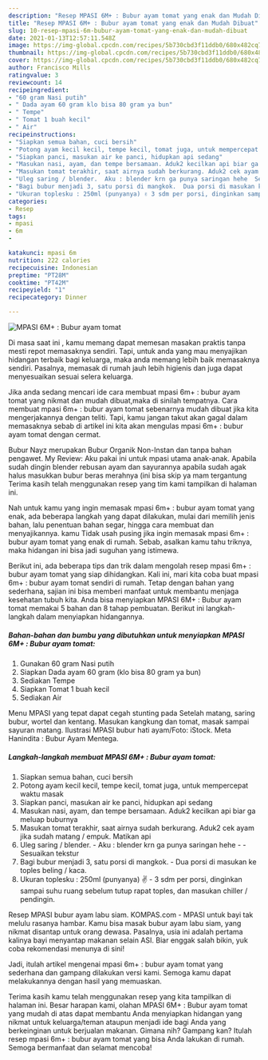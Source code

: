 ```yaml
---
description: "Resep MPASI 6M+ : Bubur ayam tomat yang enak dan Mudah Dibuat"
title: "Resep MPASI 6M+ : Bubur ayam tomat yang enak dan Mudah Dibuat"
slug: 10-resep-mpasi-6m-bubur-ayam-tomat-yang-enak-dan-mudah-dibuat
date: 2021-01-13T12:57:11.548Z
image: https://img-global.cpcdn.com/recipes/5b730cbd3f11ddb0/680x482cq70/mpasi-6m-bubur-ayam-tomat-foto-resep-utama.jpg
thumbnail: https://img-global.cpcdn.com/recipes/5b730cbd3f11ddb0/680x482cq70/mpasi-6m-bubur-ayam-tomat-foto-resep-utama.jpg
cover: https://img-global.cpcdn.com/recipes/5b730cbd3f11ddb0/680x482cq70/mpasi-6m-bubur-ayam-tomat-foto-resep-utama.jpg
author: Francisco Mills
ratingvalue: 3
reviewcount: 14
recipeingredient:
- "60 gram Nasi putih"
- " Dada ayam 60 gram klo bisa 80 gram ya bun"
- " Tempe"
- " Tomat 1 buah kecil"
- " Air"
recipeinstructions:
- "Siapkan semua bahan, cuci bersih"
- "Potong ayam kecil kecil, tempe kecil, tomat juga, untuk mempercepat waktu masak"
- "Siapkan panci, masukan air ke panci, hidupkan api sedang"
- "Masukan nasi, ayam, dan tempe bersamaan. Aduk2 kecilkan api biar ga meluap buburnya"
- "Masukan tomat terakhir, saat airnya sudah berkurang. Aduk2 cek ayam jika sudah matang / empuk. Matikan api"
- "Uleg saring / blender.  Aku : blender krn ga punya saringan hehe  Sesuaikan tekstur"
- "Bagi bubur menjadi 3, satu porsi di mangkok.  Dua porsi di masukan ke toples beling / kaca."
- "Ukuran toplesku : 250ml (punyanya) ✌️ 3 sdm per porsi, dinginkan sampai suhu ruang sebelum tutup rapat toples, dan masukan chiller / pendingin."
categories:
- Resep
tags:
- mpasi
- 6m
- 

katakunci: mpasi 6m  
nutrition: 222 calories
recipecuisine: Indonesian
preptime: "PT28M"
cooktime: "PT42M"
recipeyield: "1"
recipecategory: Dinner

---
```



![MPASI 6M+ : Bubur ayam tomat](https://img-global.cpcdn.com/recipes/5b730cbd3f11ddb0/680x482cq70/mpasi-6m-bubur-ayam-tomat-foto-resep-utama.jpg)

Di masa  saat ini , kamu memang dapat memesan masakan praktis tanpa mesti repot memasaknya sendiri. Tapi, untuk anda yang mau menyajikan hidangan terbaik bagi keluarga, maka anda memang lebih baik memasaknya sendiri. Pasalnya, memasak di rumah jauh lebih higienis dan juga dapat menyesuaikan sesuai selera keluarga.

Jika anda sedang mencari ide cara membuat mpasi 6m+ : bubur ayam tomat yang nikmat dan mudah dibuat,maka di sinilah tempatnya. Cara membuat mpasi 6m+ : bubur ayam tomat  sebenarnya mudah dibuat jika kita mengerjakannya dengan teliti. Tapi, kamu jangan takut akan gagal dalam memasaknya 
sebab di artikel ini kita akan mengulas mpasi 6m+ : bubur ayam tomat dengan cermat.  

Bubur Nayz merupakan Bubur Organik Non-Instan dan tanpa bahan pengawet. My Review: Aku pakai ini untuk mpasi utama anak-anak. Apabila sudah dingin blender rebusan ayam dan sayurannya apabila sudah agak halus masukkan bubur beras merahnya (ini bisa skip ya mam tergantung Terima kasih telah menggunakan resep yang tim kami tampilkan di halaman ini.

Nah untuk kamu yang ingin memasak mpasi 6m+ : bubur ayam tomat yang enak, ada beberapa langkah yang dapat dilakukan, mulai dari memilih jenis bahan, lalu penentuan bahan segar, hingga cara membuat dan menyajikannya. kamu Tidak usah pusing jika ingin memasak mpasi 6m+ : bubur ayam tomat yang enak di rumah. Sebab, asalkan kamu  tahu triknya, maka hidangan ini bisa jadi suguhan yang istimewa.

Berikut ini, ada beberapa tips dan trik dalam mengolah resep mpasi 6m+ : bubur ayam tomat yang siap dihidangkan. Kali ini, mari kita coba buat mpasi 6m+ : bubur ayam tomat sendiri di rumah. Tetap dengan bahan yang sederhana, sajian ini bisa memberi manfaat untuk membantu menjaga kesehatan tubuh kita. Anda bisa menyiapkan MPASI 6M+ : Bubur ayam tomat memakai 5 bahan dan 8 tahap pembuatan. Berikut ini langkah-langkah dalam menyiapkan hidangannya.

<!--inarticleads1-->

##### Bahan-bahan dan bumbu yang dibutuhkan untuk menyiapkan MPASI 6M+ : Bubur ayam tomat:

1. Gunakan 60 gram Nasi putih
1. Siapkan  Dada ayam 60 gram (klo bisa 80 gram ya bun)
1. Sediakan  Tempe
1. Siapkan  Tomat 1 buah kecil
1. Sediakan  Air


Menu MPASI yang tepat dapat cegah stunting pada Setelah matang, saring bubur, wortel dan kentang. Masukan kangkung dan tomat, masak sampai sayuran matang. Ilustrasi MPASI bubur hati ayam/Foto: iStock. Meta Hanindita : Bubur Ayam Mentega. 

<!--inarticleads2-->

##### Langkah-langkah membuat MPASI 6M+ : Bubur ayam tomat:

1. Siapkan semua bahan, cuci bersih
1. Potong ayam kecil kecil, tempe kecil, tomat juga, untuk mempercepat waktu masak
1. Siapkan panci, masukan air ke panci, hidupkan api sedang
1. Masukan nasi, ayam, dan tempe bersamaan. Aduk2 kecilkan api biar ga meluap buburnya
1. Masukan tomat terakhir, saat airnya sudah berkurang. Aduk2 cek ayam jika sudah matang / empuk. Matikan api
1. Uleg saring / blender.  - Aku : blender krn ga punya saringan hehe -  - Sesuaikan tekstur
1. Bagi bubur menjadi 3, satu porsi di mangkok.  - Dua porsi di masukan ke toples beling / kaca.
1. Ukuran toplesku : 250ml (punyanya) ✌️ - 3 sdm per porsi, dinginkan sampai suhu ruang sebelum tutup rapat toples, dan masukan chiller / pendingin.


Resep MPASI bubur ayam labu siam. KOMPAS.com - MPASI untuk bayi tak melulu rasanya hambar. Kamu bisa masak bubur ayam labu siam, yang nikmat disantap untuk orang dewasa. Pasalnya, usia ini adalah pertama kalinya bayi menyantap makanan selain ASI. Biar enggak salah bikin, yuk coba rekomendasi menunya di sini! 

Jadi, itulah artikel mengenai  mpasi 6m+ : bubur ayam tomat  yang sederhana dan gampang dilakukan versi kami. Semoga kamu dapat melakukannya dengan hasil yang memuaskan. 

Terima kasih kamu telah menggunakan resep yang kita tampilkan di halaman ini. Besar harapan kami, olahan  MPASI 6M+ : Bubur ayam tomat yang mudah di atas dapat membantu Anda menyiapkan hidangan yang nikmat untuk keluarga/teman ataupun menjadi ide bagi Anda yang berkeinginan untuk berjualan makanan. Gimana nih? Gampang kan? Itulah resep mpasi 6m+ : bubur ayam tomat yang bisa Anda lakukan di rumah. Semoga bermanfaat dan selamat mencoba!

